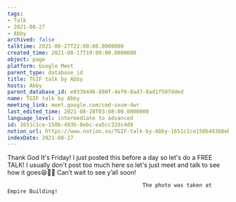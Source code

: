 ```yaml
---
tags:
- Talk
- 2021-08-27
- Abby
archived: false
talktime: 2021-08-27T22:00:00.0000000
created_time: 2021-08-17T19:09:00.0000000
object: page
platform: Google Meet
parent_type: database_id
title: TGIF talk by Abby
hosts: Abby
parent_database_id: e9339446-880f-4ef0-8ad7-8ad1f507dded
name: TGIF talk by Abby
meeting_link: meet.google.com/cmd-sxum-dwr
last_edited_time: 2021-08-28T03:08:00.0000000
language_level: intermediate to advanced
id: 1651c1ce-150b-493b-8ebc-ea5cc32dc4d9
notion_url: https://www.notion.so/TGIF-talk-by-Abby-1651c1ce150b493b8ebcea5cc32dc4d9
indexDate: 2021-08-27
---
```




Thank God It's Friday! I just posted this before a day so let's do a FREE TALK!
I usually don't post too much here so let's just meet and talk to see how it goes😆👍🏻
Can’t wait to see y’all soon!



                                               The photo was taken at Empire Building!











